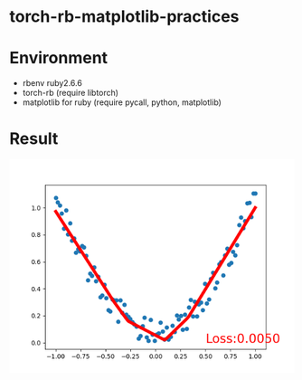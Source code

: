 # torch-rb-matplotlib-practices
# Environment
- rbenv ruby2.6.6
- torch-rb (require libtorch)
- matplotlib for ruby (require pycall, python, matplotlib)
# Result
![result](https://github.com/weili-git/torch-rb-matplotlib-practices/blob/main/Figure_1.png)

